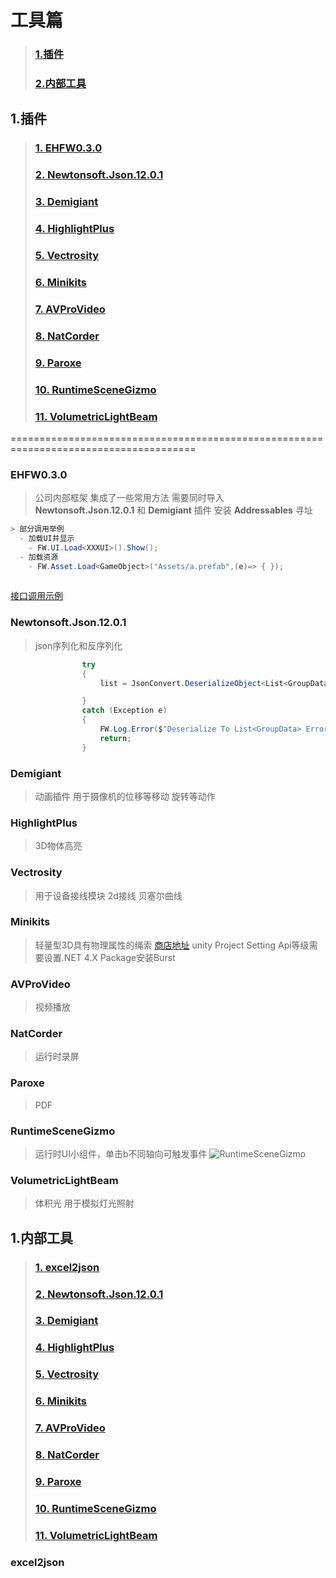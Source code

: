 # 工具篇
> ### [1.插件](#1插件)
> ### [2.内部工具](#1插件)

## 1.插件

> ### [1. EHFW0.3.0](#EHFW0.3.0)
> ### [2. Newtonsoft.Json.12.0.1](#newtonsoftjson1201)
> ### [3. Demigiant](#demigiant)
> ### [4. HighlightPlus](#highlightplus)
> ### [5. Vectrosity](#vectrosity)
> ### [6. Minikits](#minikits)
> ### [7. AVProVideo](#avprovideo)
> ### [8. NatCorder](#natcorder)
> ### [9. Paroxe](#paroxe)
> ### [10. RuntimeSceneGizmo](#runtimescenegizmo)
> ### [11. VolumetricLightBeam](#volumetriclightbeam)



======================================================================================


### EHFW0.3.0

> 公司内部框架 集成了一些常用方法
> 需要同时导入 **Newtonsoft.Json.12.0.1** 和 **Demigiant** 插件
> 安装 **Addressables** 寻址

```csharp
> 部分调用举例
  - 加载UI并显示 
    - FW.UI.Load<XXXUI>().Show();
  - 加载资源 
    - FW.Asset.Load<GameObject>("Assets/a.prefab",(e)=> { });
  
```
 [接口调用示例](FW.cs)


### Newtonsoft.Json.12.0.1
> json序列化和反序列化

```csharp
                try
                {
                    list = JsonConvert.DeserializeObject<List<GroupData>>(text.text);

                }
                catch (Exception e)
                {
                    FW.Log.Error($"Deserialize To List<GroupData> Error, Msg :{e.Message}");
                    return;
                }
```

### Demigiant
> 动画插件 用于摄像机的位移等移动 旋转等动作

### HighlightPlus
> 3D物体高亮




### Vectrosity
> 用于设备接线模块 2d接线
> 贝塞尔曲线

### Minikits
> 轻量型3D具有物理属性的绳索 [商店地址](https://assetstore.unity.com/packages/tools/physics/rope-minikit-154662)
> unity Project Setting Api等级需要设置.NET 4.X
> Package安装Burst

### AVProVideo
>视频播放

### NatCorder
>运行时录屏

### Paroxe
> PDF

### RuntimeSceneGizmo
>运行时UI小组件，单击b不同轴向可触发事件
![RuntimeSceneGizmo](图1.png)

### VolumetricLightBeam
>体积光
>用于模拟灯光照射

## 1.内部工具

> ### [1. excel2json](#excel2json)
> ### [2. Newtonsoft.Json.12.0.1](#newtonsoftjson1201)
> ### [3. Demigiant](#demigiant)
> ### [4. HighlightPlus](#highlightplus)
> ### [5. Vectrosity](#highlightplus)
> ### [6. Minikits](#highlightplus)
> ### [7. AVProVideo](#highlightplus)
> ### [8. NatCorder](#highlightplus)
> ### [9. Paroxe](#highlightplus)
> ### [10. RuntimeSceneGizmo](#highlightplus)
> ### [11. VolumetricLightBeam](#highlightplus)



### excel2json
```
```
